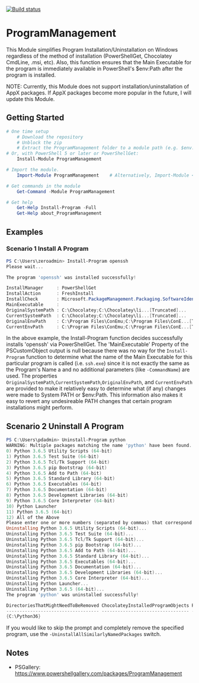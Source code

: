 [![Build status](https://ci.appveyor.com/api/projects/status/github/pldmgg/programmanagement?branch=master&svg=true)](https://ci.appveyor.com/project/pldmgg/programmanagement/branch/master)


# ProgramManagement
This Module simplifies Program Installation/Uninstallation on Windows regardless of the method of installation (PowerShellGet, Chocolatey CmdLine, .msi, etc). Also, this function ensures that the Main Executable for the program is immediately available in PowerShell's $env:Path after the program is installed.

NOTE: Currently, this Module does not support installation/uninstallation of AppX packages. If AppX packages become more popular in the future, I will update this Module.

## Getting Started

```powershell
# One time setup
    # Download the repository
    # Unblock the zip
    # Extract the ProgramManagement folder to a module path (e.g. $env:USERPROFILE\Documents\WindowsPowerShell\Modules\)
# Or, with PowerShell 5 or later or PowerShellGet:
    Install-Module ProgramManagement

# Import the module.
    Import-Module ProgramManagement    # Alternatively, Import-Module <PathToModuleFolder>

# Get commands in the module
    Get-Command -Module ProgramManagement

# Get help
    Get-Help Install-Program -Full
    Get-Help about_ProgramManagement
```

## Examples

### Scenario 1 Install A Program

```powershell
PS C:\Users\zeroadmin> Install-Program openssh
Please wait...

The program 'openssh' was installed successfully!

InstallManager     : PowerShellGet
InstallAction      : FreshInstall
InstallCheck       : Microsoft.PackageManagement.Packaging.SoftwareIdentity
MainExecutable     :
OriginalSystemPath : C:\Chocolatey;C:\Chocolatey\li...[Truncated]...
CurrentSystemPath  : C:\Chocolatey;C:\Chocolatey\li...[Truncated]...
OriginalEnvPath    : C:\Program Files\ConEmu;C:\Program Files\ConE...[Truncated]...
CurrentEnvPath     : C:\Program Files\ConEmu;C:\Program Files\ConE...[Truncated]...

```

In the above example, the Install-Program function decides successfully installs 'openssh' via PowerShellGet. The 'MainExecutable' Property of the PSCustomObject output is null because there was no way for the `Install-Program` function to determine what the name of the Main Executable for this particular program is called (i.e. `ssh.exe`) since it is not exactly the same as the Program's Name a and no additional parameters (like `-CommandName`) are used. The properties `OriginalSystemPath`,`CurrentSystemPath`,`OriginalEnvPath`, and `CurrentEnvPath` are provided to make it relatively easy to determine what (if any) changes were made to System PATH or $env:Path. This information also makes it easy to revert any undesireable PATH changes that certain program installations might perform.

## Scenario 2 Uninstall A Program

```powershell
PS C:\Users\pdadmin> Uninstall-Program python
WARNING: Multiple packages matching the name 'python' have been found.
0) Python 3.6.5 Utility Scripts (64-bit)
1) Python 3.6.5 Test Suite (64-bit)
2) Python 3.6.5 Tcl/Tk Support (64-bit)
3) Python 3.6.5 pip Bootstrap (64-bit)
4) Python 3.6.5 Add to Path (64-bit)
5) Python 3.6.5 Standard Library (64-bit)
6) Python 3.6.5 Executables (64-bit)
7) Python 3.6.5 Documentation (64-bit)
8) Python 3.6.5 Development Libraries (64-bit)
9) Python 3.6.5 Core Interpreter (64-bit)
10) Python Launcher
11) Python 3.6.5 (64-bit)
12) All of the Above
Please enter one or more numbers (separated by commas) that correspond to the program(s) you would like to uninstall.: 12
Uninstalling Python 3.6.5 Utility Scripts (64-bit)...
Uninstalling Python 3.6.5 Test Suite (64-bit)...
Uninstalling Python 3.6.5 Tcl/Tk Support (64-bit)...
Uninstalling Python 3.6.5 pip Bootstrap (64-bit)...
Uninstalling Python 3.6.5 Add to Path (64-bit)...
Uninstalling Python 3.6.5 Standard Library (64-bit)...
Uninstalling Python 3.6.5 Executables (64-bit)...
Uninstalling Python 3.6.5 Documentation (64-bit)...
Uninstalling Python 3.6.5 Development Libraries (64-bit)...
Uninstalling Python 3.6.5 Core Interpreter (64-bit)...
Uninstalling Python Launcher...
Uninstalling Python 3.6.5 (64-bit)...
The program 'python' was uninstalled successfully!

DirectoriesThatMightNeedToBeRemoved ChocolateyInstalledProgramObjects PSGetInstalledPackageObjects RegistryProperties
----------------------------------- --------------------------------- ---------------------------- ------------------
{C:\Python36}
```

If you would like to skip the prompt and completely remove the specified program, use the `-UninstallAllSimilarlyNamedPackages` switch.


## Notes

* PSGallery: https://www.powershellgallery.com/packages/ProgramManagement
